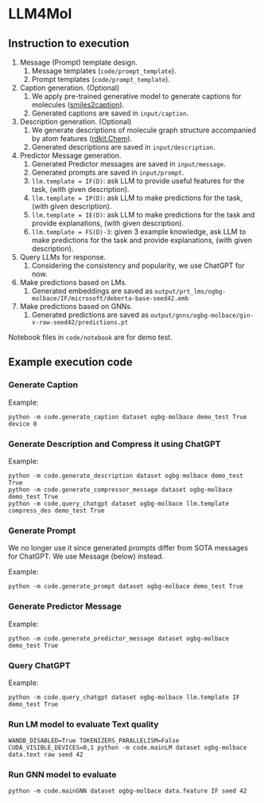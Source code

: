 # LLM4Mol

## Instruction to execution

1. Message (Prompt) template design.
   1. Message templates (``code/prompt_template``). 
   2. Prompt templates (``code/prompt_template``). 
2. Caption generation. (Optional)
   1. We apply pre-trained generative model to generate captions for molecules ([smiles2caption](https://github.com/blender-nlp/MolT5)).  
   2. Generated captions are saved in ``input/caption``. 
3. Description generation. (Optional)
   1. We generate descriptions of molecule graph structure accompanied by atom features ([rdkit.Chem](https://rdkit.org/docs/source/rdkit.Chem.html)). 
   2. Generated descriptions are saved in ``input/description``.
4. Predictor Message generation. 
   1. Generated Predictor messages are saved in ``input/message``. 
   2. Generated prompts are saved in ``input/prompt``.
   3. ``llm.template = IF(D)``: ask LLM to provide useful features for the task, (with given description).
   4. ``llm.template = IP(D)``: ask LLM to make predictions for the task, (with given description).
   5. ``llm.template = IE(D)``: ask LLM to make predictions for the task and provide explanations, (with given description).
   6. ``llm.template = FS(D)-3``: given 3 example knowledge, ask LLM to make predictions for the task and provide explanations, (with given description).
5. Query LLMs for response.
   1. Considering the consistency and popularity, we use ChatGPT for now. 
6. Make predictions based on LMs.
   1. Generated embeddings are saved as ``output/prt_lms/ogbg-molbace/IF/microsoft/deberta-base-seed42.emb``
7. Make predictions based on GNNs.
   1. Generated predictions are saved as ``output/gnns/ogbg-molbace/gin-v-raw-seed42/predictions.pt``

Notebook files in ``code/notebook`` are for demo test. 

## Example execution code

### Generate Caption

Example: 
```
python -m code.generate_caption dataset ogbg-molbace demo_test True device 0
```

### Generate Description and Compress it using ChatGPT

Example: 
```
python -m code.generate_description dataset ogbg-molbace demo_test True
python -m code.generate_compressor_message dataset ogbg-molbace demo_test True
python -m code.query_chatgpt dataset ogbg-molbace llm.template compress_des demo_test True
```

### Generate Prompt 
We no longer use it since generated prompts differ from SOTA messages for ChatGPT. 
We use Message (below) instead. 

Example: 
```
python -m code.generate_prompt dataset ogbg-molbace demo_test True
```

### Generate Predictor Message

Example: 
```
python -m code.generate_predictor_message dataset ogbg-molbace demo_test True
```

### Query ChatGPT

Example: 
```
python -m code.query_chatgpt dataset ogbg-molbace llm.template IF demo_test True
```

### Run LM model to evaluate Text quality

```
WANDB_DISABLED=True TOKENIZERS_PARALLELISM=False CUDA_VISIBLE_DEVICES=0,1 python -m code.mainLM dataset ogbg-molbace data.text raw seed 42
```

### Run GNN model to evaluate

```
python -m code.mainGNN dataset ogbg-molbace data.feature IF seed 42
```
